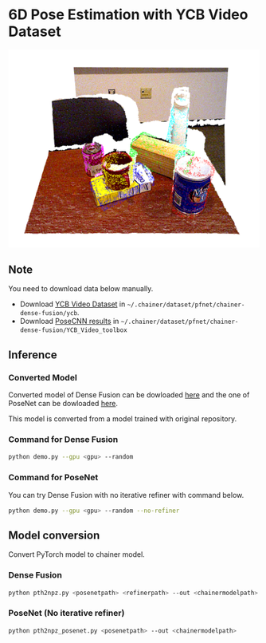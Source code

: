 # 6D Pose Estimation with YCB Video Dataset 

![Example](../../_static/example.png)

## Note

You need to download data below manually.
- Download [YCB Video Dataset](https://drive.google.com/uc?id=1if4VoEXNx9W3XCn0Y7Fp15B4GpcYbyYi) in `~/.chainer/dataset/pfnet/chainer-dense-fusion/ycb`.
- Download [PoseCNN results](https://github.com/yuxng/YCB_Video_toolbox/raw/master/results_PoseCNN_RSS2018.zip) in `~/.chainer/dataset/pfnet/chainer-dense-fusion/YCB_Video_toolbox`

## Inference

### Converted Model
Converted model of Dense Fusion can be dowloaded [here](https://github.com/knorth55/chainer-dense-fusion/releases/download/v0.0.1/dense_fusion_ycb_converted_2019_02_03.npz) and
the one of PoseNet can be dowloaded [here](https://github.com/knorth55/chainer-dense-fusion/releases/download/v0.0.0/posenet_ycb_converted_2019_02_01.npz).

This model is converted from a model trained with original repository.

### Command for Dense Fusion

```bash
python demo.py --gpu <gpu> --random
```

### Command for PoseNet

You can try Dense Fusion with no iterative refiner with command below.

```bash
python demo.py --gpu <gpu> --random --no-refiner
```

## Model conversion

Convert PyTorch model to chainer model.

### Dense Fusion

```bash
python pth2npz.py <posenetpath> <refinerpath> --out <chainermodelpath>
```

### PoseNet (No iterative refiner)

```bash
python pth2npz_posenet.py <posenetpath> --out <chainermodelpath>
```
